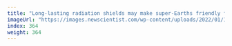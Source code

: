 ```yaml
---
title: "Long-lasting radiation shields may make super-Earths friendly for life"
imageUrl: "https://images.newscientist.com/wp-content/uploads/2022/01/13131825/PRI_218327491.jpg?width=600"
index: 364
weight: 364
---
```

